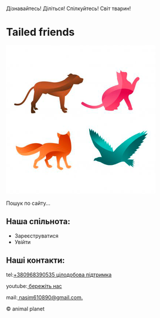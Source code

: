 <!DOCTYPE html>
<html lang="ru">
	<head>
		<meta http-equiv="content-type" content="text/html;charset=UTF-8" />
	<head>
	<body>
		<p>Дізнавайтесь! Діліться! Спілкуйтесь! Світ тварин!</p>
		<h1>Tailed friends</h1>
		<img src="img/logo_03.png" alt="">
		<p>Пошук по сайту...</p>
		<h2> Наша спільнота: </h2>
		<ul>
			<li>Зареєструватися</li> 
			<li>Увійти</li>
		</ul>
		<h2>Наші контакти:</h2>
		<p>tel:<a href="tel:+380968390535">+380968390535 цілодобова підтримка</a></p>
		<p>youtube:<a href="https://www.youtube.com/watch?v=-BJsomFxUrM"> бережіть нас</a></p>
		<p>mail:<a href="https://mail.google.com/mail/u/0/?tab=rm#inbox"> nasim610890@gmail.com.</a></p>
		<p>© animal planet </p>
	</body>
</html>